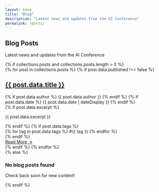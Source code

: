 ```yaml
---
layout: base
title: "Blog"
description: "Latest news and updates from the AI Conference"
permalink: /posts/
---
```


<section class="bg-gradient-to-b from-white to-gray-50 min-h-screen py-16">
  <div class="max-w-5xl mx-auto px-4">
    <h1 class="text-5xl font-extrabold text-ai-blue-700 mb-2 text-center drop-shadow-lg">Blog Posts</h1>
    <p class="text-lg text-gray-500 mb-12 text-center">Latest news and updates from the AI Conference</p>
    {% if collections.posts and collections.posts.length > 0 %}
    <div class="grid md:grid-cols-2 gap-10">
      {% for post in collections.posts %}
        {% if post.data.published !== false %}
        <article class="bg-white rounded-2xl shadow-xl hover:shadow-2xl transition-shadow duration-300 border border-gray-100 p-8 flex flex-col justify-between h-full">
          <div>
            <h2 class="text-2xl font-bold mb-2 text-ai-blue-800 hover:text-ai-blue-600 transition-colors">
              <a href="{{ post.url }}">{{ post.data.title }}</a>
            </h2>
            <div class="flex items-center text-gray-400 text-xs mb-3 gap-2">
              {% if post.data.author %}
                <span class="inline-flex items-center px-2 py-1 bg-ai-blue-100 text-ai-blue-700 rounded-full font-medium">{{ post.data.author }}</span>
              {% endif %}
              {% if post.data.date %}
                <span class="inline-flex items-center px-2 py-1 bg-gray-100 text-gray-600 rounded-full font-medium">{{ post.data.date | dateDisplay }}</span>
              {% endif %}
            </div>
            {% if post.data.excerpt %}
              <p class="text-gray-600 mb-4">{{ post.data.excerpt }}</p>
            {% endif %}
            {% if post.data.tags %}
              <div class="flex flex-wrap gap-2 mb-4">
                {% for tag in post.data.tags %}
                  <span class="text-xs bg-ai-purple-100 text-ai-purple-700 px-2 py-1 rounded-full font-semibold">#{{ tag }}</span>
                {% endfor %}
              </div>
            {% endif %}
          </div>
          <a href="{{ post.url }}" class="inline-block mt-4 bg-ai-blue-600 text-white px-5 py-2 rounded-lg font-semibold shadow hover:bg-ai-blue-700 transition-colors">Read More →</a>
        </article>
        {% endif %}
      {% endfor %}
    </div>
    {% else %}
    <div class="text-center py-12">
      <h3 class="text-xl font-semibold text-gray-700 mb-4">No blog posts found</h3>
      <p class="text-gray-600 mb-4">Check back soon for new content!</p>
    </div>
    {% endif %}
  </div>
</section> 